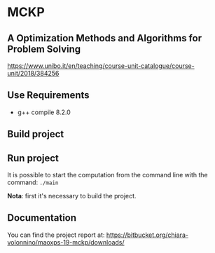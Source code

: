 # MCKP

## A Optimization Methods and Algorithms for Problem Solving

https://www.unibo.it/en/teaching/course-unit-catalogue/course-unit/2018/384256

## Use Requirements
- g++ compile 8.2.0

## Build project

## Run project 
It is possible to start the computation from the command line with the command:
`
  ./main 
`


**Nota**: first it's necessary to build the project.
## Documentation

You can find the project report at: 
https://bitbucket.org/chiara-volonnino/maoxps-19-mckp/downloads/